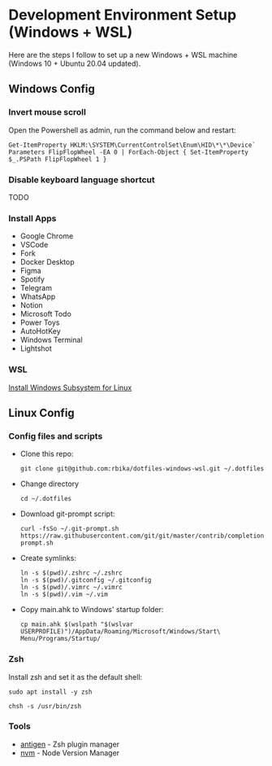 # Development Environment Setup (Windows + WSL)

Here are the steps I follow to set up a new Windows + WSL machine (Windows 10 + Ubuntu 20.04 updated).

## Windows Config

### Invert mouse scroll

Open the Powershell as admin, run the command below and restart:

```
Get-ItemProperty HKLM:\SYSTEM\CurrentControlSet\Enum\HID\*\*\Device` Parameters FlipFlopWheel -EA 0 | ForEach-Object { Set-ItemProperty $_.PSPath FlipFlopWheel 1 }
```

### Disable keyboard language shortcut

TODO

### Install Apps

- Google Chrome
- VSCode
- Fork
- Docker Desktop
- Figma
- Spotify
- Telegram
- WhatsApp
- Notion
- Microsoft Todo
- Power Toys
- AutoHotKey
- Windows Terminal
- Lightshot

### WSL

[Install Windows Subsystem for Linux](https://docs.microsoft.com/en-us/windows/wsl/install-win10)

## Linux Config

### Config files and scripts

- Clone this repo:

  ```
  git clone git@github.com:rbika/dotfiles-windows-wsl.git ~/.dotfiles
  ```

- Change directory

  ```
  cd ~/.dotfiles
  ```

- Download git-prompt script:

  ```
  curl -fsSo ~/.git-prompt.sh https://raw.githubusercontent.com/git/git/master/contrib/completion/git-prompt.sh
  ```

- Create symlinks:

  ```
  ln -s $(pwd)/.zshrc ~/.zshrc
  ln -s $(pwd)/.gitconfig ~/.gitconfig
  ln -s $(pwd)/.vimrc ~/.vimrc
  ln -s $(pwd)/.vim ~/.vim
  ```

- Copy main.ahk to Windows' startup folder:

  ```
  cp main.ahk $(wslpath "$(wslvar USERPROFILE)")/AppData/Roaming/Microsoft/Windows/Start\ Menu/Programs/Startup/
  ```

### Zsh

Install zsh and set it as the default shell:

```
sudo apt install -y zsh
```

```
chsh -s /usr/bin/zsh
```

### Tools

- [antigen](https://github.com/zsh-users/antigen) - Zsh plugin manager
- [nvm](https://github.com/creationix/nvm#installation-and-update) - Node Version Manager
